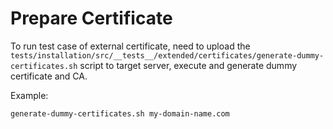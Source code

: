 # Prepare Certificate

To run test case of external certificate, need to upload the `tests/installation/src/__tests__/extended/certificates/generate-dummy-certificates.sh` script to target server, execute and generate dummy certificate and CA.

Example:
```
generate-dummy-certificates.sh my-domain-name.com
```
